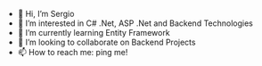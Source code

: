 - 👋 Hi, I’m Sergio
- 👀 I’m interested in C# .Net, ASP .Net and Backend Technologies
- 🌱 I’m currently learning Entity Framework
- 💞️ I’m looking to collaborate on Backend Projects
- 📫 How to reach me: ping me!

<!---
sdsanchezm/sdsanchezm is a ✨ special ✨ repository because its `README.md` (this file) appears on your GitHub profile.
You can click the Preview link to take a look at your changes.
--->
